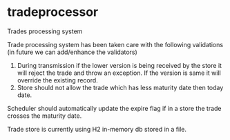 # tradeprocessor
Trades processing system

Trade processing system has been taken care with the following validations (in future we can add/enhance the validators) 
1.	During transmission if the lower version is being received by the store it will reject the trade and throw an exception. If the version is same it will override the existing record.
2.	Store should not allow the trade which has less maturity date then today date.

Scheduler should automatically update the expire flag if in a store the trade crosses the maturity date.

Trade store is currently using H2 in-memory db stored in a file. 

